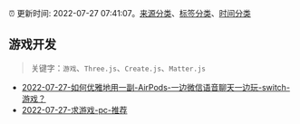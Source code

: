 :alarm_clock: 更新时间: 2022-07-27 07:41:07。[来源分类](../README.md)、[标签分类](../TAGS.md)、[时间分类](../TIMELINE.md)

## 游戏开发


> 关键字：`游戏`、`Three.js`、`Create.js`、`Matter.js`



- [2022-07-27-如何优雅地用一副-AirPods-一边微信语音聊天一边玩-switch-游戏？](https://www.v2ex.com/t/869011) 
- [2022-07-27-求游戏-pc-推荐](https://www.v2ex.com/t/869007) 